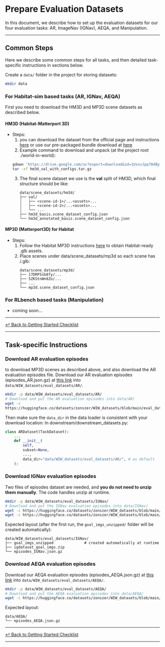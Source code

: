 # Prepare Evaluation Datasets

In this document, we describe how to set up the evaluation datasets for our four evaluation tasks: AR, ImageNav (IGNav), AEQA, and Manipulation.

---

## Common Steps

Here we describe some common steps for all tasks, and then detailed task-specific instructions in sections below.

Create a `data/` folder in the project for storing datasets:
```bash
mkdir data
```

### For Habitat-sim based tasks (AR, IGNav, AEQA)
First you need to download the HM3D and MP3D scene datasets as described below.

#### HM3D (Habitat-Matterport 3D)

- Steps:
  1) you can download the dataset from the official page and instructions [here](https://github.com/matterport/habitat-matterport-3dresearch?tab=readme-ov-file) or use our pre-packaged bundle download at [here](https://drive.google.com/uc?export=download&id=1UsxvJpp7A4Byrd6E3Cjx6EoHcAph_rz5)
  2) Example command to download and unpack (at the project root ./world-in-world):
  ```bash
  gdown 'https://drive.google.com/uc?export=download&id=1UsxvJpp7A4Byrd6E3Cjx6EoHcAph_rz5' -O hm3d_val_with_configs.tar.gz
  tar -xf hm3d_val_with_configs.tar.gz
  ```
  3) The final scene dataset we use is the **val** split of HM3D, which final structure should be like:
     ```
     data/scene_datasets/hm3d/
     ├── val/
     │   ├── <scene-id-1>/...<assets>...
     │   ├── <scene-id-2>/...<assets>...
     │   └── ...
     ├── hm3d_basis.scene_dataset_config.json
     └── hm3d_annotated_basis.scene_dataset_config.json
     ```

#### MP3D (Matterport3D) for Habitat

- Steps:
  1) Follow the Habitat MP3D instructions [here](https://github.com/facebookresearch/Habitat-sim/blob/main/DATASETS.md#matterport3d-mp3d-dataset) to obtain Habitat-ready .glb assets.
  2) Place scenes under data/scene_datasets/mp3d so each scene has <scene>/<scene>.glb:
     ```
     data/scene_datasets/mp3d/
     ├── 17DRP5sb8fy/...
     ├── 5ZKStnWn8Zo/...
     ├── ...
     └── mp3d.scene_dataset_config.json
     ```

### For RLbench based tasks (Manipulation)
- coming soon...

---

[↩︎ Back to Getting Started Checklist](../README.md#1-checklist-for-running-an-evaluation)

---

## Task-specific Instructions

### Download AR evaluation episodes

to download MP3D scenes as described above, and also download the AR evaluation episodes file.
Download our AR evaluation episodes (episodes_AR.json.gz) at [this link](https://huggingface.co/datasets/zonszer/WIW_datasets/blob/main/eval_datasets/AR/episodes_AR.json.gz) into `data/WIW_datasets/eval_datasets/AR/`.

```bash
mkdir -p data/WIW_datasets/eval_datasets/AR/
# Download and put the AR evaluation episodes into data/AR/
wget -c
https://huggingface.co/datasets/zonszer/WIW_datasets/blob/main/eval_datasets/AR/episodes_AR.json.gz -P data/WIW_datasets/eval_datasets/AR/
```

Then make sure the `data_dir` in the data loader is consistent with your download location:
In downstream/downstream_datasets.py:
```python
class ARDataset(TaskDataset):
    ...
    def __init__(
        self,
        subset=None,
        ...,
        data_dir="data/WIW_datasets/eval_datasets/AR/", # as default
    ):
```

### Download IGNav evaluation episodes

Two files of episodes dataset are needed, and **you do not need to unzip them manually**. The code handles unzip at runtime.

```bash
mkdir -p data/WIW_datasets/eval_datasets/IGNav/
# Download and put the IGNav evaluation episodes into data/IGNav/
wget -c https://huggingface.co/datasets/zonszer/WIW_datasets/blob/main/eval_datasets/IGNav/episodes_IGNav.json.gz -P data/WIW_datasets/eval_datasets/IGNav/
wget -c https://huggingface.co/datasets/zonszer/WIW_datasets/blob/main/eval_datasets/IGNav/igdataset_goal_imgs.zip -P data/WIW_datasets/eval_datasets/IGNav/
```

Expected layout (after the first run, the `goal_imgs_unzipped/` folder will be created automatically):

```
data/WIW_datasets/eval_datasets/IGNav/
├── goal_imgs_unzipped              # created automatically at runtime
├── igdataset_goal_imgs.zip
└── episodes_IGNav.json.gz
```

### Download AEQA evaluation episodes

Download our AEQA evaluation episodes (episodes_AEQA.json.gz) at [this link](https://huggingface.co/datasets/zonszer/WIW_datasets/blob/main/eval_datasets/AEQA/episodes_AEQA.json.gz) into `data/WIW_datasets/eval_datasets/AEQA/`.

```bash
mkdir -p data/WIW_datasets/eval_datasets/AEQA/
# Download and put the AEQA evaluation episodes into data/AEQA/
wget -c https://huggingface.co/datasets/zonszer/WIW_datasets/blob/main/eval_datasets/AEQA/episodes_AEQA.json.gz -P data/WIW_datasets/eval_datasets/AEQA/
```

Expected layout:

```
data/AEQA/
└── episodes_AEQA.json.gz
```

---

[↩︎ Back to Getting Started Checklist](../README.md#1-checklist-for-running-an-evaluation)

---